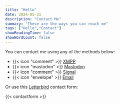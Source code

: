 ```yaml
---
title: "Hello"
date: 2024-05-31
description: "Contact Me"
summary: "These are the ways you can reach me"
tags: ["Hello","Contact"]
showReadingTime: false
showWordCount: false
---
```

You can contact me using any of the methods below:

- {{< icon "comment" >}} [XMPP](xmpp:jcrabapple@social.lol)
- {{< icon "mastodon" >}} [Mastodon](https://dmv.community/@jcrabapple)
- {{< icon "comment" >}} [Signal](https://signal.me/#eu/h2IcllQmgft21GUX9JPkOm4Qun840HuEAlrTTwK3nc9D5k7IxItEGbAdAQF1jdfj)
- {{< icon "envelope" >}} [Email](mailto:jcrabapple@dmv.community)

Or use this [Letterbird](https://letterbird.co) contact form:

{{< contactform >}}